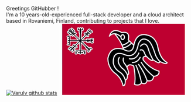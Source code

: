 Greetings GitHubber !  <br/>
I'm a 10 years-old-experienced full-stack developer and a cloud architect based in Rovaniemi, Finland, contributing to projects that I love.<br/>
[![Varulv github stats](https://anasgamrani.vercel.app/api?username=Varulv1997&theme=midnight-purple&show_icons=true)](https://github.com/Varulv1997/github-readme-stats)
<img src="https://raw.githubusercontent.com/Varulv1997/Varulv1997/master/Vegv%C3%ADsir.jpg" width="345px">
